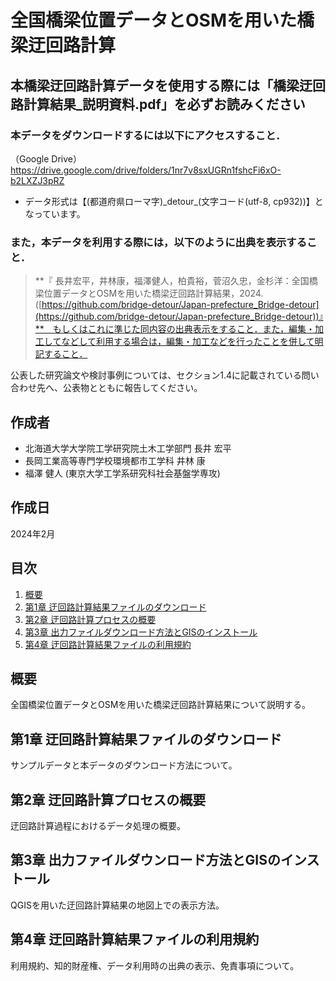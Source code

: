 # 全国橋梁位置データとOSMを用いた橋梁迂回路計算
## 本橋梁迂回路計算データを使用する際には「橋梁迂回路計算結果_説明資料.pdf」を必ずお読みください

### 本データをダウンロードするには以下にアクセスすること．
（Google Drive）https://drive.google.com/drive/folders/1nr7v8sxUGRn1fshcFi6xO-b2LXZJ3pRZ 

- データ形式は【(都道府県ローマ字)\_detour\_(文字コード(utf-8, cp932))】となっています。


### また，本データを利用する際には，以下のように出典を表示すること．
> **『 長井宏平，井林康，福澤健人，柏貴裕，菅沼久忠，金杉洋：全国橋梁位置データとOSMを用いた橋梁迂回路計算結果，2024.([https://github.com/bridge-detour/Japan-prefecture_Bridge-detour](https://github.com/bridge-detour/Japan-prefecture_Bridge-detour))』**　もしくはこれに準じた同内容の出典表示をすること．また，編集・加工してなどして利用する場合は，編集・加工などを行ったことを併して明記すること．

公表した研究論文や検討事例については、セクション1.4に記載されている問い合わせ先へ、公表物とともに報告してください。


## 作成者
- 北海道大学大学院工学研究院土木工学部門 長井 宏平
- 長岡工業高等専門学校環境都市工学科 井林 康
- 福澤 健人 (東京大学工学系研究科社会基盤学専攻)

## 作成日
2024年2月

## 目次
1. [概要](#概要)
2. [第1章 迂回路計算結果ファイルのダウンロード](#第1章-迂回路計算結果ファイルのダウンロード)
3. [第2章 迂回路計算プロセスの概要](#第2章-迂回路計算プロセスの概要)
4. [第3章 出力ファイルダウンロード方法とGISのインストール](#第3章-出力ファイルダウンロード方法とGISのインストール)
5. [第4章 迂回路計算結果ファイルの利用規約](#第4章-迂回路計算結果ファイルの利用規約)

## 概要
全国橋梁位置データとOSMを用いた橋梁迂回路計算結果について説明する。

## 第1章 迂回路計算結果ファイルのダウンロード
サンプルデータと本データのダウンロード方法について。

## 第2章 迂回路計算プロセスの概要
迂回路計算過程におけるデータ処理の概要。

## 第3章 出力ファイルダウンロード方法とGISのインストール
QGISを用いた迂回路計算結果の地図上での表示方法。

## 第4章 迂回路計算結果ファイルの利用規約
利用規約、知的財産権、データ利用時の出典の表示、免責事項について。
